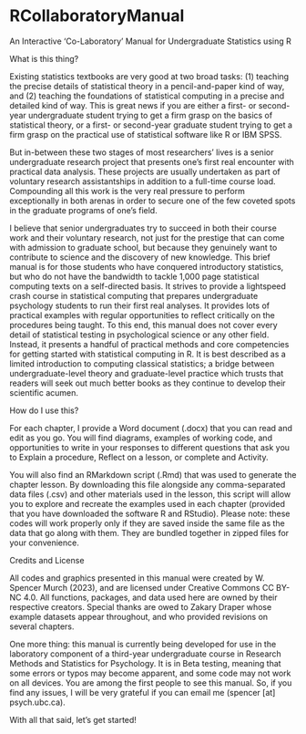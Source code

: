 # RCollaboratoryManual
An Interactive ‘Co-Laboratory’ Manual for Undergraduate Statistics using R

What is this thing?

Existing statistics textbooks are very good at two broad tasks: (1) teaching the precise details of statistical theory in a pencil-and-paper kind of way, and (2) teaching the foundations of statistical computing in a precise and detailed kind of way. This is great news if you are either a first- or second-year undergraduate student trying to get a firm grasp on the basics of statistical theory, or a first- or second-year graduate student trying to get a firm grasp on the practical use of statistical software like R or IBM SPSS. 

But in-between these two stages of most researchers’ lives is a senior undergraduate research project that presents one’s first real encounter with practical data analysis. These projects are usually undertaken as part of voluntary research assistantships in addition to a full-time course load. Compounding all this work is the very real pressure to perform exceptionally in both arenas in order to secure one of the few coveted spots in the graduate programs of one’s field. 

I believe that senior undergraduates try to succeed in both their course work and their voluntary research, not just for the prestige that can come with admission to graduate school, but because they genuinely want to contribute to science and the discovery of new knowledge. This brief manual is for those students who have conquered introductory statistics, but who do not have the bandwidth to tackle 1,000 page statistical computing texts on a self-directed basis. It strives to provide a lightspeed crash course in statistical computing that prepares undergraduate psychology students to run their first real analyses. It provides lots of practical examples with regular opportunities to reflect critically on the procedures being taught. To this end, this manual does not cover every detail of statistical testing in psychological science or any other field. Instead, it presents a handful of practical methods and core competencies for getting started with statistical computing in R. It is best described as a limited introduction to computing classical statistics; a bridge between undergraduate-level theory and graduate-level practice which trusts that readers will seek out much better books as they continue to develop their scientific acumen. 

How do I use this?

For each chapter, I provide a Word document (.docx)  that you can read and edit as you go. You will find diagrams, examples of working code, and opportunities to write in your responses to different questions that ask you to Explain a procedure, Reflect on a lesson, or complete and Activity. 

You will also find an RMarkdown script (.Rmd) that was used to generate the chapter lesson. By downloading this file alongside any comma-separated data files (.csv) and other materials used in the lesson, this script will allow you to explore and recreate the examples used in each chapter (provided that you have downloaded the software R and RStudio). Please note: these codes will work properly only if they are saved inside the same file as the data that go along with them. They are bundled together in zipped files for your convenience.

Credits and License

All codes and graphics presented in this manual were created by W. Spencer Murch (2023), and are licensed under Creative Commons CC BY-NC 4.0. All functions, packages, and data used here are owned by their respective creators. Special thanks are owed to Zakary Draper whose example datasets appear throughout, and who provided revisions on several chapters.

One more thing: this manual is currently being developed for use in the laboratory component of a third-year undergraduate course in Research Methods and Statistics for Psychology. It is in Beta testing, meaning that some errors or typos may become apparent, and some code may not work on all devices. You are among the first people to see this manual. So, if you find any issues, I will be very grateful if you can email me (spencer [at] psych.ubc.ca). 

With all that said, let’s get started!
